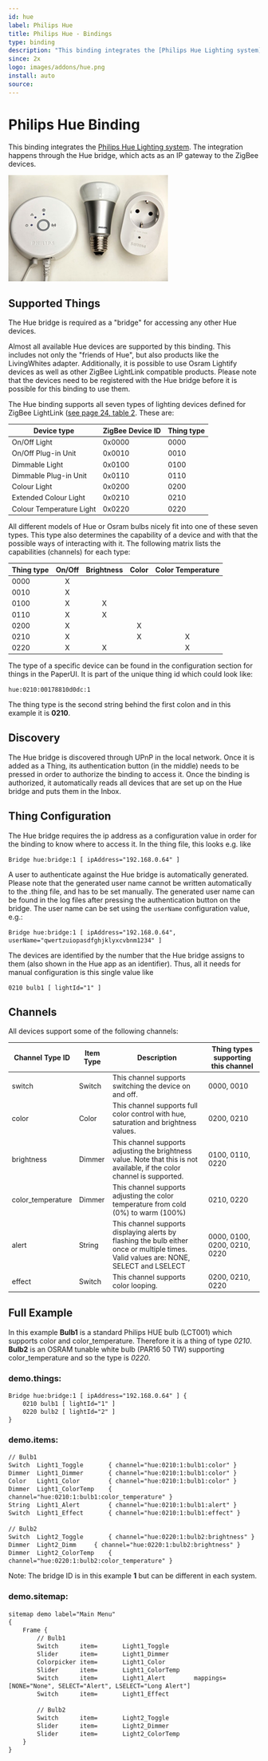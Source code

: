 ```yaml
---
id: hue
label: Philips Hue
title: Philips Hue - Bindings
type: binding
description: "This binding integrates the [Philips Hue Lighting system](http://www.meethue.com)."
since: 2x
logo: images/addons/hue.png
install: auto
source: 
---
```


<!-- Attention authors: Do not edit directly. Please add your changes to the appropriate source repository -->


# Philips Hue Binding

<AddonLogo/>

This binding integrates the [Philips Hue Lighting system](http://www.meethue.com).
The integration happens through the Hue bridge, which acts as an IP gateway to the ZigBee devices.

![Philips Hue](doc/hue.jpg)


## Supported Things

The Hue bridge is required as a "bridge" for accessing any other Hue devices.

Almost all available Hue devices are supported by this binding. This includes not only the "friends of Hue", but also products like the LivingWhites adapter. Additionally, it is possible to use Osram Lightify devices as well as other ZigBee LightLink compatible products. Please note that the devices need to be registered with the Hue bridge before it is possible for this binding to use them.

The Hue binding supports all seven types of lighting devices defined for ZigBee LightLink ([see page 24, table 2](https://www.nxp.com/documents/user_manual/JN-UG-3091.pdf). These are:

| Device type              | ZigBee Device ID | Thing type |
|--------------------------|------------------|------------|
| On/Off Light             | 0x0000           | 0000       |
| On/Off Plug-in Unit      | 0x0010           | 0010       |
| Dimmable Light           | 0x0100           | 0100       |
| Dimmable Plug-in Unit    | 0x0110           | 0110       |
| Colour Light             | 0x0200           | 0200       |
| Extended Colour Light    | 0x0210           | 0210       |
| Colour Temperature Light | 0x0220           | 0220       |

All different models of Hue or Osram bulbs nicely fit into one of these seven types. This type also determines the capability of a device and with that the possible ways of interacting with it. The following matrix lists the capabilities (channels) for each type:

| Thing type  | On/Off | Brightness | Color | Color Temperature |
|-------------|:------:|:----------:|:-----:|:-----------------:|
|  0000       |    X   |            |       |                   |    
|  0010       |    X   |            |       |                   |    
|  0100       |    X   |     X      |       |                   |
|  0110       |    X   |     X      |       |                   |
|  0200       |    X   |            |   X   |                   |
|  0210       |    X   |            |   X   |          X        |
|  0220       |    X   |     X      |       |          X        |

The type of a specific device can be found in the configuration section for things in the PaperUI. It is part of the unique thing id which could look like:

```
hue:0210:00178810d0dc:1
```

The thing type is the second string behind the first colon and in this example it is **0210**.

## Discovery

The Hue bridge is discovered through UPnP in the local network. Once it is added as a Thing, its authentication button (in the middle) needs to be pressed in order to authorize the binding to access it. Once the binding is authorized, it automatically reads all devices that are set up on the Hue bridge and puts them in the Inbox.

## Thing Configuration

The Hue bridge requires the ip address as a configuration value in order for the binding to know where to access it.
In the thing file, this looks e.g. like

```
Bridge hue:bridge:1 [ ipAddress="192.168.0.64" ]
```

A user to authenticate against the Hue bridge is automatically generated. Please note that the generated user name cannot be written automatically to the .thing file, and has to be set manually. The generated user name can be found in the log files after pressing the authentication button on the bridge.
The user name can be set using the `userName` configuration value, e.g.:

```
Bridge hue:bridge:1 [ ipAddress="192.168.0.64", userName="qwertzuiopasdfghjklyxcvbnm1234" ]
```

The devices are identified by the number that the Hue bridge assigns to them (also shown in the Hue app as an identifier).
Thus, all it needs for manual configuration is this single value like

```
0210 bulb1 [ lightId="1" ]
```

## Channels

All devices support some of the following channels:

| Channel Type ID   | Item Type | Description                                                                                                                            | Thing types supporting this channel |
|-------------------|-----------|----------------------------------------------------------------------------------------------------------------------------------------|-------------------------------------|
| switch            | Switch    | This channel supports switching the device on and off.                                                                                 | 0000, 0010                          |  
| color             | Color     | This channel supports full color control with hue, saturation and brightness values.                                                   | 0200, 0210                          |  
| brightness        | Dimmer    | This channel supports adjusting the brightness value. Note that this is not available, if the color channel is supported.              | 0100, 0110, 0220                    |
| color_temperature | Dimmer    | This channel supports adjusting the color temperature from cold (0%) to warm (100%)                                                    | 0210, 0220                          |
| alert             | String    | This channel supports displaying alerts by flashing the bulb either once or multiple times. Valid values are: NONE, SELECT and LSELECT | 0000, 0100, 0200, 0210, 0220        |
| effect            | Switch    | This channel supports color looping.                                                                                                   | 0200, 0210, 0220                    |

## Full Example

In this example **Bulb1** is a standard Philips HUE bulb (LCT001) which supports color and color_temperature. Therefore it is a thing of type _0210_. **Bulb2** is an OSRAM tunable white bulb (PAR16 50 TW) supporting color_temperature and so the type is _0220_.

### demo.things:

```
Bridge hue:bridge:1 [ ipAddress="192.168.0.64" ] {
	0210 bulb1 [ lightId="1" ]
	0220 bulb2 [ lightId="2" ]
}
```

### demo.items:

```
// Bulb1
Switch	Light1_Toggle		{ channel="hue:0210:1:bulb1:color" }
Dimmer	Light1_Dimmer		{ channel="hue:0210:1:bulb1:color" }
Color	Light1_Color		{ channel="hue:0210:1:bulb1:color" }
Dimmer	Light1_ColorTemp	{ channel="hue:0210:1:bulb1:color_temperature" }
String	Light1_Alert		{ channel="hue:0210:1:bulb1:alert" }
Switch	Light1_Effect		{ channel="hue:0210:1:bulb1:effect" }

// Bulb2
Switch	Light2_Toggle		{ channel="hue:0220:1:bulb2:brightness" }
Dimmer	Light2_Dimm		{ channel="hue:0220:1:bulb2:brightness" }
Dimmer	Light2_ColorTemp	{ channel="hue:0220:1:bulb2:color_temperature" }
```

Note: The bridge ID is in this example **1** but can be different in each system.

### demo.sitemap:

```
sitemap demo label="Main Menu"
{
	Frame {
		// Bulb1
		Switch		item=		Light1_Toggle
		Slider		item=		Light1_Dimmer
		Colorpicker	item=		Light1_Color
		Slider		item=		Light1_ColorTemp
		Switch		item=		Light1_Alert		mappings=[NONE="None", SELECT="Alert", LSELECT="Long Alert"]
		Switch		item=		Light1_Effect

		// Bulb2
		Switch		item=		Light2_Toggle
		Slider		item=		Light2_Dimmer
		Slider		item=		Light2_ColorTemp
	}
}
```

<DocPreviousVersions/>
<EditPageLink/>
